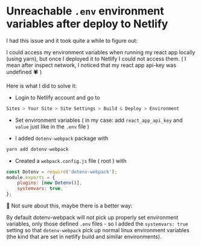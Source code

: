 # Unreachable `.env` environment variables after deploy to Netlify

I had this issue and it took quite a while to figure out:

I could access my environment variables when running my react app locally (using yarn), but once I deployed it to Netlify I could not access them. ( I mean after inspect network, I noticed that my react app api-key was undefined 🕷 )

Here is what I did to solve it:

- Login to Netlify account and go to

```jsx
Sites > Your Site > Site Settings > Build & Deploy > Environment
```

- Set environment variables ( in my case: add `react_app_api_key` and `value` just like in the `.env` file )

- I added `dotenv-webpack` package with

```jsx
yarn add dotenv-webpack
```

- Created a `webpack.config.js` file ( root ) with

```jsx
const Dotenv = require('dotenv-webpack');
module.exports = {
	plugins: [new Dotenv()],
	systemvars: true,
};
```

🙈 Not sure about this, maybe there is a better way:

By default dotenv-webpack will not pick up properly set environment variables, only those defined `.env` files - so I added the `systemvars: true` setting so that `dotenv-webpack` pick up normal linux environment variables (the kind that are set in netlify build and similar environments).
